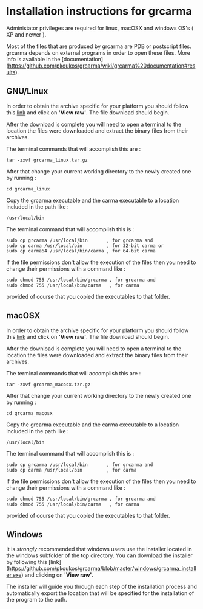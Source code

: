 # Installation instructions for grcarma #

Administator privileges are required for linux, macOSX and windows OS's 
( XP and newer ).

Most of the files that are produced by grcarma are PDB or postscript
files. grcarma depends on external programs in order to open these
files. More info is available in the [documentation] 
(https://github.com/pkoukos/grcarma/wiki/grcarma%20documentation#results).

## GNU/Linux ##

In order to obtain the archive specific for your platform you should follow
this [link](https://github.com/pkoukos/grcarma/blob/master/linux/grcarma_linux.tar.gz)
and click on __'View raw'__. The file download should begin.

After the download is complete you will need to open a terminal to the location the files 
were downloaded and extract the binary files from their archives.

The terminal commands that will accomplish this are :

    tar -zxvf grcarma_linux.tar.gz
    
After that change your current working directory to the newly created one by running :

    cd grcarma_linux
    
Copy the grcarma executable and the carma executable to a location included in the path like :

    /usr/local/bin

The terminal command that will accomplish this is :

    sudo cp grcarma /usr/local/bin       , for grcarma and 
    sudo cp carma /usr/local/bin         , for 32-bit carma or
    sudo cp carma64 /usr/local/bin/carma , for 64-bit carma

If the file permissions don't allow the execution of the files then you
need to change their permissions with a command like :

    sudo chmod 755 /usr/local/bin/grcarma , for grcarma and 
    sudo chmod 755 /usr/local/bin/carma   , for carma

provided of course that you copied the executables to that folder.

## macOSX ##

In order to obtain the archive specific for your platform you should follow
this [link](https://github.com/pkoukos/grcarma/blob/master/linux/grcarma_macosx.tar.gz)
and click on __'View raw'__. The file download should begin.

After the download is complete you will need to open a terminal to the location the files 
were downloaded and extract the binary files from their archives.

The terminal commands that will accomplish this are :

    tar -zxvf grcarma_macosx.tzr.gz
    
After that change your current working directory to the newly created one by running :

    cd grcarma_macosx
    
Copy the grcarma executable and the carma executable to a location included in the path like :

    /usr/local/bin

The terminal command that will accomplish this is :

    sudo cp grcarma /usr/local/bin       , for grcarma and 
    sudo cp carma /usr/local/bin         , for carma

If the file permissions don't allow the execution of the files then you
need to change their permissions with a command like :

    sudo chmod 755 /usr/local/bin/grcarma , for grcarma and 
    sudo chmod 755 /usr/local/bin/carma   , for carma

provided of course that you copied the executables to that folder.

## Windows ##

It is _strongly_ recommended that windows users use the installer located
in the windows subfolder of the top directory. You can download the installer
by following this [link] (https://github.com/pkoukos/grcarma/blob/master/windows/grcarma_installer.exe)
and clicking on __'View raw'__.

The installer will guide you through each step of the installation process and automatically
export the location that will be specified for the installation of the program to the path.
